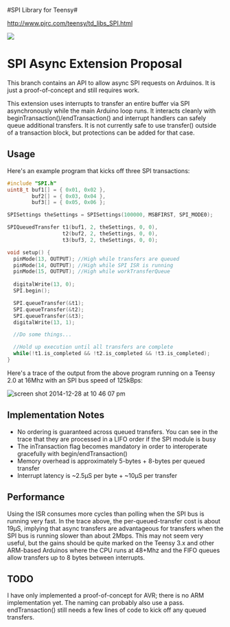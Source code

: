 #SPI Library for Teensy#

http://www.pjrc.com/teensy/td_libs_SPI.html

![](http://www.pjrc.com/teensy/td_libs_SPI_1.jpg)

SPI Async Extension Proposal
=====================

This branch contains an API to allow async SPI requests on Arduinos. It is just a proof-of-concept and still requires work. 

This extension uses interrupts to transfer an entire buffer via SPI asynchronously while the main Arduino loop runs. It interacts cleanly with beginTransaction()/endTransaction() and interrupt handlers can safely queue additional transfers. It is not currently safe to use transfer() outside of a transaction block, but protections can be added for that case. 

Usage
--------

Here's an example program that kicks off three SPI transactions:

```C++
#include "SPI.h"
uint8_t buf1[] = { 0x01, 0x02 },
        buf2[] = { 0x03, 0x04 },
        buf3[] = { 0x05, 0x06 };

SPISettings theSettings = SPISettings(100000, MSBFIRST, SPI_MODE0);

SPIQueuedTransfer t1(buf1, 2, theSettings, 0, 0),
                  t2(buf2, 2, theSettings, 0, 0),
                  t3(buf3, 2, theSettings, 0, 0);

void setup() {
  pinMode(13, OUTPUT); //High while transfers are queued
  pinMode(14, OUTPUT); //High while SPI ISR is running
  pinMode(15, OUTPUT); //High while workTransferQueue
  
  digitalWrite(13, 0);
  SPI.begin();

  SPI.queueTransfer(&t1);
  SPI.queueTransfer(&t2);
  SPI.queueTransfer(&t3);
  digitalWrite(13, 1);

  //Do some things...

  //Hold up execution until all transfers are complete
  while(!t1.is_completed && !t2.is_completed && !t3.is_completed);
}
```

Here's a trace of the output from the above program running on a Teensy 2.0 at 16Mhz with an SPI bus speed of 125kBps: 

![screen shot 2014-12-28 at 10 46 07 pm](https://cloud.githubusercontent.com/assets/17287/5566620/60398f4c-8ee3-11e4-9b1b-b143adb34447.png)

Implementation Notes
-------------------------
* No ordering is guaranteed across queued transfers. You can see in the trace that they are processed in a LIFO order if the SPI module is busy
* The inTransaction flag becomes mandatory in order to interoperate gracefully with begin/endTransaction()
* Memory overhead is approximately 5-bytes + 8-bytes per queued transfer
* Interrupt latency is ~2.5µS per byte + ~10µS per transfer

Performance
----------------

Using the ISR consumes more cycles than polling when the SPI bus is running very fast. In the trace above, the per-queued-transfer cost is about 19µS, implying that async transfers are advantageous for transfers when the SPI bus is running slower than about 2Mbps. This may not seem very useful, but the gains should be quite marked on the Teensy 3.x and other ARM-based Arduinos where the CPU runs at 48+Mhz and the FIFO queues allow transfers up to 8 bytes between interrupts. 

TODO
-------

I have only implemented a proof-of-concept for AVR; there is no ARM implementation yet. The naming can probably also use a pass. endTransaction() still needs a few lines of code to kick off any queued transfers. 